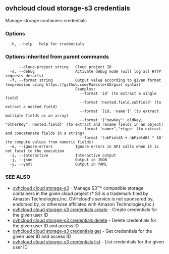 ## ovhcloud cloud storage-s3 credentials

Manage storage containers credentials

### Options

```
  -h, --help   help for credentials
```

### Options inherited from parent commands

```
      --cloud-project string   Cloud project ID
  -d, --debug                  Activate debug mode (will log all HTTP requests details)
  -f, --format string          Output value according to given format (expression using https://github.com/PaesslerAG/gval syntax)
                               Examples:
                                 --format 'id' (to extract a single field)
                                 --format 'nested.field.subfield' (to extract a nested field)
                                 --format '[id, 'name']' (to extract multiple fields as an array)
                                 --format '{"newKey": oldKey, "otherKey": nested.field}' (to extract and rename fields in an object)
                                 --format 'name+","+type' (to extract and concatenate fields in a string)
                                 --format '(nbFieldA + nbFieldB) * 10' (to compute values from numeric fields)
  -e, --ignore-errors          Ignore errors in API calls when it is not fatal to the execution
  -i, --interactive            Interactive output
  -j, --json                   Output in JSON
  -y, --yaml                   Output in YAML
```

### SEE ALSO

* [ovhcloud cloud storage-s3](ovhcloud_cloud_storage-s3.md)	 - Manage S3™* compatible storage containers in the given cloud project (* S3 is a trademark filed by Amazon Technologies,Inc. OVHcloud's service is not sponsored by, endorsed by, or otherwise affiliated with Amazon Technologies,Inc.)
* [ovhcloud cloud storage-s3 credentials create](ovhcloud_cloud_storage-s3_credentials_create.md)	 - Create credentials for the given user ID
* [ovhcloud cloud storage-s3 credentials delete](ovhcloud_cloud_storage-s3_credentials_delete.md)	 - Delete credentials for the given user ID and access ID
* [ovhcloud cloud storage-s3 credentials get](ovhcloud_cloud_storage-s3_credentials_get.md)	 - Get credentials for the given user ID and access ID
* [ovhcloud cloud storage-s3 credentials list](ovhcloud_cloud_storage-s3_credentials_list.md)	 - List credentials for the given user ID

